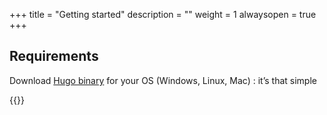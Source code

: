 +++
title = "Getting started"
description = ""
weight = 1
alwaysopen = true
+++

## Requirements

Download [Hugo binary](https://gohugo.io/overview/installing/) for your OS (Windows, Linux, Mac) : it’s that simple

{{<children style="h2" description="true">}}
